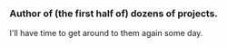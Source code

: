 ### Author of (the first half of) dozens of projects.
I'll have time to get around to them again some day.
